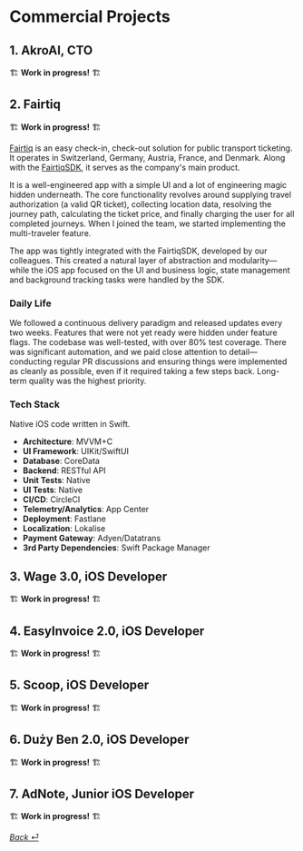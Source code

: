 # Commercial Projects

## 1. AkroAI, CTO

🏗️ **Work in progress!** 🏗️

## 2. Fairtiq

🏗️ **Work in progress!** 🏗️

[Fairtiq](https://apps.apple.com/ch/app/fairtiq/id1094360403?l=en) is an easy check-in, check-out solution for public transport ticketing. It operates in Switzerland, Germany, Austria, France, and Denmark. Along with the [FairtiqSDK](https://fairtiq.com/en/fairtiq-sdk), it serves as the company's main product.

It is a well-engineered app with a simple UI and a lot of engineering magic hidden underneath. The core functionality revolves around supplying travel authorization (a valid QR ticket), collecting location data, resolving the journey path, calculating the ticket price, and finally charging the user for all completed journeys. When I joined the team, we started implementing the multi-traveler feature.

The app was tightly integrated with the FairtiqSDK, developed by our colleagues. This created a natural layer of abstraction and modularity—while the iOS app focused on the UI and business logic, state management and background tracking tasks were handled by the SDK.

### Daily Life
We followed a continuous delivery paradigm and released updates every two weeks. Features that were not yet ready were hidden under feature flags. The codebase was well-tested, with over 80% test coverage. There was significant automation, and we paid close attention to detail—conducting regular PR discussions and ensuring things were implemented as cleanly as possible, even if it required taking a few steps back. Long-term quality was the highest priority.

### Tech Stack

Native iOS code written in Swift.

- **Architecture**: MVVM+C
- **UI Framework**: UIKit/SwiftUI  
- **Database**: CoreData  
- **Backend**: RESTful API  
- **Unit Tests**: Native  
- **UI Tests**: Native  
- **CI/CD**: CircleCI  
- **Telemetry/Analytics**: App Center  
- **Deployment**: Fastlane  
- **Localization**: Lokalise  
- **Payment Gateway**: Adyen/Datatrans  
- **3rd Party Dependencies**: Swift Package Manager





## 3. Wage 3.0, iOS Developer

🏗️ **Work in progress!** 🏗️

## 4. EasyInvoice 2.0, iOS Developer

🏗️ **Work in progress!** 🏗️

## 5. Scoop, iOS Developer

🏗️ **Work in progress!** 🏗️

## 6. Duży Ben 2.0, iOS Developer

🏗️ **Work in progress!** 🏗️

## 7. AdNote, Junior iOS Developer

🏗️ **Work in progress!** 🏗️

 [_Back ⏎_ ](../README.md) 
